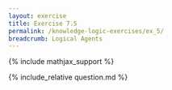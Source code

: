 ```yaml
---
layout: exercise
title: Exercise 7.5
permalink: /knowledge-logic-exercises/ex_5/
breadcrumb: Logical Agents
---
```


{% include mathjax_support %}

<div><i class="arrow-up loader" data-chapter="knowledge-logic-exercises" data-exercise="ex_5" data-rating="0"></i></div>
{% include_relative question.md %}
